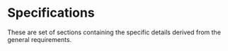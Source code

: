 # Specifications
These are set of sections containing the specific details derived from the general requirements.
